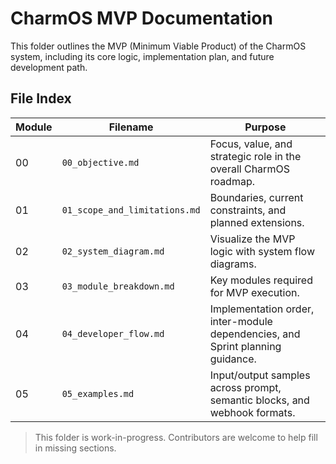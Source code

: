 # CharmOS MVP Documentation

This folder outlines the MVP (Minimum Viable Product) of the CharmOS system, including its core logic, implementation plan, and future development path.

## File Index

| Module | Filename | Purpose |
|--------|----------|---------|
| 00 | `00_objective.md` | Focus, value, and strategic role in the overall CharmOS roadmap.|
| 01 | `01_scope_and_limitations.md` | Boundaries, current constraints, and planned extensions.|
| 02 | `02_system_diagram.md` | Visualize the MVP logic with system flow diagrams. |
| 03 | `03_module_breakdown.md` | Key modules required for MVP execution. |
| 04 | `04_developer_flow.md` | Implementation order, inter-module dependencies, and Sprint planning guidance.|
| 05 | `05_examples.md` | Input/output samples across prompt, semantic blocks, and webhook formats. |

> This folder is work-in-progress. Contributors are welcome to help fill in missing sections.
